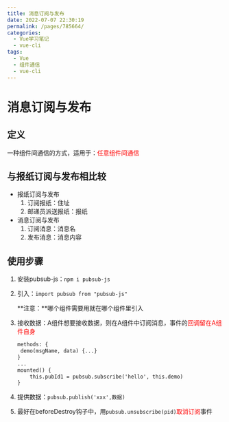 ```yaml
---
title: 消息订阅与发布
date: 2022-07-07 22:30:19
permalink: /pages/785664/
categories:
  - Vue学习笔记
  - vue-cli
tags:
  - Vue
  - 组件通信
  - vue-cli
---
```

# 消息订阅与发布

## 定义

一种组件间通信的方式，适用于：<font color="red">任意组件间通信</font>

## 与报纸订阅与发布相比较

- 报纸订阅与发布
  1. 订阅报纸：住址
  2. 邮递员派送报纸：报纸
- 消息订阅与发布
  1. 订阅消息：消息名
  2. 发布消息：消息内容

## 使用步骤

1. 安装pubsub-js：`npm i pubsub-js`

2. 引入：`import pubsub from "pubsub-js"`

   **注意：**哪个组件需要用就在哪个组件里引入

3. 接收数据：A组件想要接收数据，则在A组件中订阅消息，事件的<font color="red">回调留在A组件自身</font>

   ```html
   methods: {
   	demo(msgName, data) {...}
   }
   ...
   mounted() {
       this.pubId1 = pubsub.subscribe('hello', this.demo)
   }
   ```

4. 提供数据：`pubsub.publish('xxx',数据)`

5. 最好在beforeDestroy钩子中，用`pubsub.unsubscribe(pid)`<font color="red">取消订阅</font>事件
